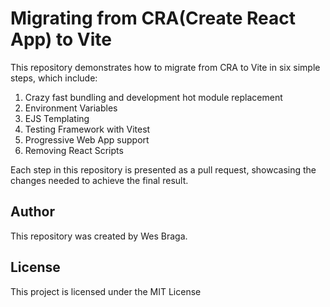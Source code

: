# Migrating from CRA(Create React App) to Vite

This repository demonstrates how to migrate from CRA to Vite in six simple steps, which include:

1. Crazy fast bundling and development hot module replacement
2. Environment Variables
3. EJS Templating
4. Testing Framework with Vitest
5. Progressive Web App support
6. Removing React Scripts

Each step in this repository is presented as a pull request, showcasing the changes needed to achieve the final result.

## Author

This repository was created by Wes Braga.

## License
This project is licensed under the MIT License
